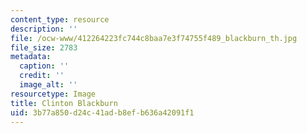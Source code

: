 ```yaml
---
content_type: resource
description: ''
file: /ocw-www/412264223fc744c8baa7e3f74755f489_blackburn_th.jpg
file_size: 2783
metadata:
  caption: ''
  credit: ''
  image_alt: ''
resourcetype: Image
title: Clinton Blackburn
uid: 3b77a850-d24c-41ad-b8ef-b636a42091f1
---
```


